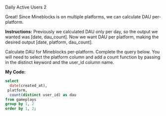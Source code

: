 Daily Active Users 2

Great! Since Mineblocks is on multiple platforms, we can calculate DAU per-platform.

**Instructions:**
Previously we calculated DAU only per day, so the output we wanted was [date, dau_count]. Now we want DAU per platform, making the desired output [date, platform, dau_count].

Calculate DAU for Mineblocks per-platform. Complete the query below. You will need to select the platform column and add a count function by passing in the distinct keyword and the user_id column name.

**My Code:**
```sql
select
  date(created_at), 
 platform,
  count(distinct user_id) as dau
from gameplays
group by 1, 2
order by 1, 2;
```
